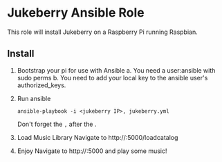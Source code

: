 Jukeberry Ansible Role
======================

This role will install Jukeberry on a Raspberry Pi running Raspbian.

Install
-------
1. Bootstrap your pi for use with Ansible
   a. You need a user:ansible with sudo perms
   b. You need to add your local key to the ansible user's
      authorized_keys.

3. Run ansible
   ```
   ansible-playbook -i <jukeberry IP>, jukeberry.yml
   ```
   Don't forget the `,` after the <jukeberry IP>.
4. Load Music Library
   Navigate to http://<jukeberry IP>:5000/loadcatalog

5. Enjoy
   Navigate to http://<jukeberry IP>:5000 and play some music!

